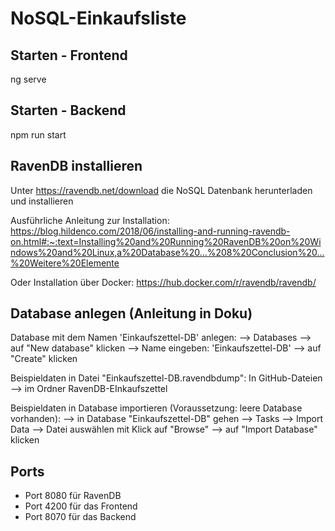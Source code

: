# NoSQL-Einkaufsliste

## Starten - Frontend
ng serve

## Starten - Backend
npm run start


## RavenDB installieren
Unter https://ravendb.net/download die NoSQL Datenbank herunterladen und installieren

Ausführliche Anleitung zur Installation:
https://blog.hildenco.com/2018/06/installing-and-running-ravendb-on.html#:~:text=Installing%20and%20Running%20RavenDB%20on%20Windows%20and%20Linux,a%20Database%20...%208%20Conclusion%20...%20Weitere%20Elemente

Oder Installation über Docker:
https://hub.docker.com/r/ravendb/ravendb/


## Database anlegen (Anleitung in Doku)
Database mit dem Namen 'Einkaufszettel-DB' anlegen:
--> Databases --> auf "New database" klicken --> Name eingeben: 'Einkaufszettel-DB' --> auf "Create" klicken

Beispieldaten in Datei "Einkaufszettel-DB.ravendbdump":
In GitHub-Dateien --> im Ordner RavenDB-EInkaufszettel

Beispieldaten in Database importieren (Voraussetzung: leere Database vorhanden):
--> in Database "Einkaufszettel-DB" gehen --> Tasks --> Import Data --> Datei auswählen mit Klick auf "Browse" --> auf "Import Database" klicken


## Ports
- Port 8080 für RavenDB
- Port 4200 für das Frontend
- Port 8070 für das Backend